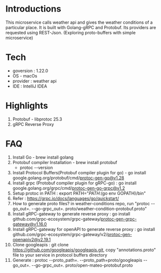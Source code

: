 # Introductions
This microservice calls weather api and gives the weather conditions of a particular place.
It is built with Golang-gRPC and Protobuf. Its providers are requested using REST-Json.
(Exploring proto-buffers with simple microservice)

# Tech
* goversion : 1.22.0
* OS - macOs
* provider : weather api
* IDE : IntelliJ IDEA

# Highlights
1. Protobuf - libprotoc 25.3
2. gRPC Reverse Proxy
# FAQ
1. Install Go - brew install golang
2. Protobuf compiler Installation - brew install protobuf
    * protoc --version
3. Install Protocol Buffers(Protobuf compiler plugin for go) -  go install google.golang.org/protobuf/cmd/protoc-gen-go@v1.28
4. Install grpc (Protobuf compiler plugin for gRPC-go) : go install google.golang.org/grpc/cmd/protoc-gen-go-grpc@v1.2
5. Setup protoc in PATH :  export PATH="$PATH:$(go env GOPATH)/bin"
6. Refer : https://grpc.io/docs/languages/go/quickstart/
7. How to generate proto files? in weather-conditions repo, run "protoc --go_out=. --go-grpc_out=. proto/weather-condition-protobuf.proto"
8. Install gRPC-gateway to generate reverse proxy : go install github.com/grpc-ecosystem/grpc-gateway/protoc-gen-grpc-gateway@v1.16.0
9. Install gRPC-gateway for openAPI to generate reverse proxy : go install github.com/grpc-ecosystem/grpc-gateway/v2/protoc-gen-openapiv2@v2.19.1
10. Clone googleapis : git clone https://github.com/googleapis/googleapis.git, copy "annotations.proto" file to your service in protocol buffers directory
11. Generate : protoc --proto_path=. --proto_path=proto/googleapis --go_out=. --go-grpc_out=. proto/open-mateo-protobuf.proto

